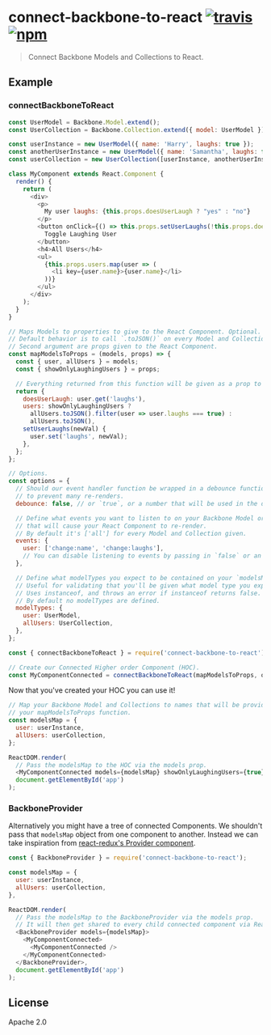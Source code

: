 # connect-backbone-to-react [![travis][travis_img]][travis_url] [![npm][npm_img]][npm_url]

> Connect Backbone Models and Collections to React.

## Example

### connectBackboneToReact

```javascript
const UserModel = Backbone.Model.extend();
const UserCollection = Backbone.Collection.extend({ model: UserModel });

const userInstance = new UserModel({ name: 'Harry', laughs: true });
const anotherUserInstance = new UserModel({ name: 'Samantha', laughs: false });
const userCollection = new UserCollection([userInstance, anotherUserInstance]);

class MyComponent extends React.Component {
  render() {
    return (
      <div>
        <p>
          My user laughs: {this.props.doesUserLaugh ? "yes" : "no"}
        </p>
        <button onClick={() => this.props.setUserLaughs(!this.props.doesUserLaugh)}>
          Toggle Laughing User
        </button>
        <h4>All Users</h4>
        <ul>
          {this.props.users.map(user => (
            <li key={user.name}>{user.name}</li>
          ))}
        </ul>
      </div>
    );
  }
}

// Maps Models to properties to give to the React Component. Optional.
// Default behavior is to call `.toJSON()` on every Model and Collection.
// Second argument are props given to the React Component.
const mapModelsToProps = (models, props) => {
  const { user, allUsers } = models;
  const { showOnlyLaughingUsers } = props;

  // Everything returned from this function will be given as a prop to your Component.
  return {
    doesUserLaugh: user.get('laughs'),
    users: showOnlyLaughingUsers ?
      allUsers.toJSON().filter(user => user.laughs === true) :
      allUsers.toJSON(),
    setUserLaughs(newVal) {
      user.set('laughs', newVal);
    },
  };
};

// Options.
const options = {
  // Should our event handler function be wrapped in a debounce function
  // to prevent many re-renders.
  debounce: false, // or `true`, or a number that will be used in the debounce function.

  // Define what events you want to listen to on your Backbone Model or Collection
  // that will cause your React Component to re-render.
  // By default it's ['all'] for every Model and Collection given.
  events: {
    user: ['change:name', 'change:laughs'],
    // You can disable listening to events by passing in `false` or an empty array.
  },

  // Define what modelTypes you expect to be contained on your `modelsMap` object.
  // Useful for validating that you'll be given what model type you expect.
  // Uses instanceof, and throws an error if instanceof returns false.
  // By default no modelTypes are defined.
  modelTypes: {
    user: UserModel,
    allUsers: UserCollection,
  },
};

const { connectBackboneToReact } = require('connect-backbone-to-react');

// Create our Connected Higher order Component (HOC).
const MyComponentConnected = connectBackboneToReact(mapModelsToProps, options)(MyComponent);
```

Now that you've created your HOC you can use it!

```javascript
// Map your Backbone Model and Collections to names that will be provided to
// your mapModelsToProps function.
const modelsMap = {
  user: userInstance,
  allUsers: userCollection,
};

ReactDOM.render(
  // Pass the modelsMap to the HOC via the models prop.
  <MyComponentConnected models={modelsMap} showOnlyLaughingUsers={true} />,
  document.getElementById('app')
);
```

### BackboneProvider

Alternatively you might have a tree of connected Components. We shouldn't pass that `modelsMap` object from one component to another. Instead we can take inspiration from [react-redux's Provider component](https://github.com/reactjs/react-redux/blob/master/docs/api.md#provider-store).

```javascript
const { BackboneProvider } = require('connect-backbone-to-react');

const modelsMap = {
  user: userInstance,
  allUsers: userCollection,
},

ReactDOM.render(
  // Pass the modelsMap to the BackboneProvider via the models prop.
  // It will then get shared to every child connected component via React's context.
  <BackboneProvider models={modelsMap}>
    <MyComponentConnected>
      <MyComponentConnected />
    </MyComponentConnected>
  </BackboneProvider>,
  document.getElementById('app')
);
```

## License

Apache 2.0

[travis_img]: https://img.shields.io/travis/mongodb-js/connect-backbone-to-react.svg
[travis_url]: https://travis-ci.org/mongodb-js/connect-backbone-to-react
[npm_img]: https://img.shields.io/npm/v/connect-backbone-to-react.svg
[npm_url]: https://npmjs.org/package/connect-backbone-to-react
